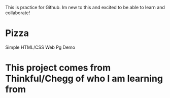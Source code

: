 This is practice for Github. Im new to this and excited to be able to learn and collaborate!


# Pizza
Simple HTML/CSS Web Pg Demo



# This project comes from Thinkful/Chegg of who I am learning from
